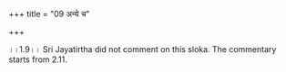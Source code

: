 +++
title = "09 अन्ये च"

+++
  
  
।।1.9।। Sri Jayatirtha did not comment on this sloka. The commentary
starts from 2.11.  
  
